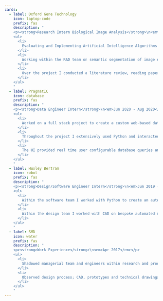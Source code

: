 ```yaml
---
cards:
  - label: Oxford Gene Technology
    icon: laptop-code
    prefix: fas
    description: "
    <p><strong>Research Intern Biological Image Analysis</strong>\n<em>Aug 2021 - Sept 2021</em></p>
    <ul>
      <li>
        Evaluating and Implementing Artificial Intelligence Algorithms for single cell flow-FISH cytometry (Fluorescent in-situ hybridization) image analysis used for medical diagnosis of genetic disorders such as Leukaemia.  
      </li>
      <li>
        Working within the R&D team on semantic segmentation of image data; I implemented and compared several approaches; Combining automated annotation with a Convolutional Neural Network, Implemetning a CNN in a semi-supervised loop that combined clustering analysis to improve semi-supervised classification. 
      </li>
      <li>
        Over the project I conducted a literature review, reading papers from many areas of image analysis from Clustering and Deep Neural Nets to thresholding and image processing. I coded throughout the project in Python, extensively using Keras, Scikit-learn, OpenCV and Pandas while implementing different research papers and developing an automated annotation and CNN prediction pipeline.
      </li>
    </ul>
    "
  - label: PragmatIC
    icon: database
    prefix: fas
    description: "
    <p><strong>Data Engineer Intern</strong>\n<em>Jun 2020 - Aug 2020</em></p>
    <ul>
      <li>
        Worked on a full stack project to create a custom web-based data analysis dashboard for PragmatIC's RFID chip R&D team.
      </li>
      <li>
        Throughout the project I extensively used Python and interacted with the database using SQL and Pandas, I also used a Django web frame work, Altair plots, JavaScript, HTML and CSS.
      </li>
      <li>
        The UI provided real time user configurable database queries and interactive visualisations/analysis for in-depth investigation of a database containing millions of entries.
      </li>
    </ul>
    "
  - label: Huxley Bertram
    icon: robot
    prefix: fas
    description: "
    <p><strong>Design/Software Engineer Intern</strong>\n<em>Jun 2019 - Sept 2019</em></p>
    <ul>
      <li>
        Within the software team I worked with Python to create an automated microsopic inspection rig using computer vision to detect component faults.
      </li>
      <li>
        Within the design team I worked with CAD on bespoke automated machinery projects solving design problems for an automated silicon chip production, a Vectura inhaler test unit, a high precision tablet press and an aircraft panel permeability test unit.
      </li>
    </ul>
    "
  - label: SMD
    icon: water
    prefix: fas
    description: "
    <p><strong>Work Experience</strong>\n<em>Apr 2017</em></p>
    <ul>
      <li>
        Shadowed managerial team and engineers within research and production facilty of subsea ROVs and trenching equipment.
      </li>
      <li>
        Observed design process; CAD, prototypes and technical drawings of a new ROV model.
      </li>
    </ul>
    "
---
```


